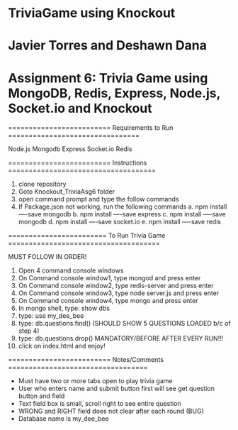 # TriviaGame using Knockout
# Javier Torres and Deshawn Dana
# Assignment 6: Trivia Game using MongoDB, Redis, Express, Node.js, Socket.io and Knockout

=========================   Requirements to Run   ================================

Node.js
Mongodb
Express
Socket.io
Redis

=========================    Instructions     ====================================

1. clone repository
2. Goto Knockout_TriviaAsg6 folder
3. open command prompt and type the follow commands
4. If Package.json not working, run the following commands
	a. npm install —-save mongodb
	b. npm install —-save express
	c. npm install —-save mongodb
	d. npm install —-save socket.io
	e. npm install —-save redis 

========================  To Run Trivia Game  =====================================

   MUST FOLLOW IN ORDER!

1. Open 4 command console windows
2. On Command console window1, type mongod and press enter
3. On Command console window2, type redis-server and press enter
4. On Command console window3, type node server.js and press enter
5. On Command console window4, type mongo and press enter 
6. In mongo shell, type: show dbs
7. type: use my_dee_bee
8. type: db.questions.find() (SHOULD SHOW 5 QUESTIONS LOADED b/c of step 4)
9. type: db.questions.drop() MANDATORY/BEFORE AFTER EVERY RUN!!!
10. click on index.html and enjoy!

=========================   Notes/Comments   ==================================

* Must have two or more tabs open to play trivia game
* User who enters name and submit button first will see get question button and field
* Text field box is small, scroll right to see entire question
* WRONG and RIGHT field does not clear after each round (BUG)
* Database name is my_dee_bee



